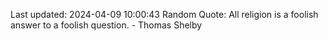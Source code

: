 Last updated: 2024-04-09 10:00:43
Random Quote: All religion is a foolish answer to a foolish question. - Thomas Shelby